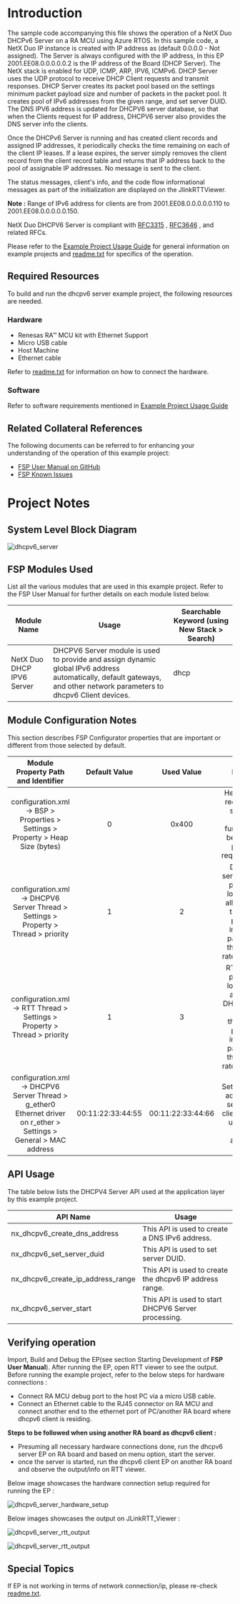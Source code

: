 # Introduction #

The sample code accompanying this file shows the operation of a NetX Duo DHCPv6 Server on a RA MCU using Azure RTOS. 
In this sample code, a NetX Duo IP instance is created with IP address as (default 0.0.0.0 - Not assigned). 
The Server is always configured with the IP address, In this EP 2001.EE08.0.0.0.0.0.2 is the IP address of the Board (DHCP Server). 
The NetX stack is enabled for UDP, ICMP, ARP, IPV6, ICMPv6. DHCP Server uses the UDP protocol to receive DHCP Client requests and transmit responses. 
DHCP Server creates its packet pool based on the settings minimum packet payload size and number of packets in the packet pool. 
It creates pool of IPv6 addresses from the given range, and set server DUID. The DNS IPV6 address is updated for DHCPV6 server database, 
so that when the Clients request for IP address, DHCPV6 server also provides the DNS server info the clients.

Once the DHCPv6 Server is running and has created client records and assigned IP addresses, it
periodically checks the time remaining on each of the client IP leases. If a lease expires, the server simply
removes the client record from the client record table and returns that IP address back to the pool of
assignable IP addresses. No message is sent to the client.

The status messages, client's info, and the code flow informational messages as part of the initialization are displayed on the JlinkRTTViewer.

**Note :** Range of IPv6 address for clients are from 2001.EE08.0.0.0.0.0.110 to 2001.EE08.0.0.0.0.0.150.

NetX Duo DHCPV6 Server is compliant with [RFC3315](https://tools.ietf.org/html/rfc3315) , [RFC3646](https://tools.ietf.org/html/rfc3646) , and related RFCs.

Please refer to the [Example Project Usage Guide](https://github.com/renesas/ra-fsp-examples/blob/master/example_projects/Example%20Project%20Usage%20Guide.pdf) 
for general information on example projects and [readme.txt](./readme.txt) for specifics of the operation.

## Required Resources ##
To build and run the dhcpv6 server example project, the following resources are needed.

### Hardware ###
* Renesas RA™ MCU kit with Ethernet Support
* Micro USB cable
* Host Machine
* Ethernet cable

Refer to [readme.txt](./readme.txt) for information on how to connect the hardware.

### Software ###
Refer to software requirements mentioned in [Example Project Usage Guide](https://github.com/renesas/ra-fsp-examples/blob/master/example_projects/Example%20Project%20Usage%20Guide.pdf)

## Related Collateral References ##
The following documents can be referred to for enhancing your understanding of 
the operation of this example project:
- [FSP User Manual on GitHub](https://renesas.github.io/fsp/)
- [FSP Known Issues](https://github.com/renesas/fsp/issues)

# Project Notes #

## System Level Block Diagram ##
![dhcpv6_server](images/dhcpv6_server.jpg "DHCPV6 Server Block Diagram")

## FSP Modules Used ##
List all the various modules that are used in this example project. Refer to the FSP User Manual for further details on each module listed below.

| Module Name | Usage  | Searchable Keyword (using New Stack > Search) |
|-------------|-----------------------------------------------|-----------------------------------------------|
| NetX Duo DHCP IPV6 Server | DHCPV6 Server module is used to provide and assign dynamic global IPv6 address automatically, default gateways, and other network parameters to dhcpv6 Client devices.| dhcp |

## Module Configuration Notes ##
This section describes FSP Configurator properties that are important or different from those selected by default. 

|   Module Property Path and Identifier   |   Default Value   |   Used Value   |   Reason   |
| :-------------------------------------: | :---------------: | :------------: | :--------: |
|   configuration.xml -> BSP > Properties > Settings > Property > Heap Size (bytes)| 0 |0x400| Heap size is required for standard library functions to be used as per FSP requirements. |
|   configuration.xml -> DHCPV6 Server Thread > Settings > Property > Thread > priority  |   1   |   2   |   DHCPV6 server thread priority is lowered to allow the IP thread to process incoming packets at the fastest rate possible.   |
|   configuration.xml -> RTT Thread > Settings > Property > Thread > priority  |   1   |   3   |   RTT thread priority is lowered to allow the DHCP server and IP threads to process incoming packets at the fastest rate possible.   |
|   configuration.xml -> DHCPV6 Server Thread > g_ether0 Ethernet driver on r_ether > Settings > General > MAC address  |   00:11:22:33:44:55   |   00:11:22:33:44:66   |   Sets the MAC address, as server and client can not use same MAC address.   |

## API Usage ##

The table below lists the DHCPV4 Server API used at the application layer by this example project.

| API Name    | Usage                                                                          |
|-------------|--------------------------------------------------------------------------------|
|nx_dhcpv6_create_dns_address| This API is used to create a DNS IPv6 address. |
|nx_dhcpv6_set_server_duid| This API is used to set server DUID.|
|nx_dhcpv6_create_ip_address_range| This API is used to create the dhcpv6 IP address range.|
|nx_dhcpv6_server_start| This API is used to start DHCPV6 Server processing.|

## Verifying operation ##
Import, Build and Debug the EP(see section Starting Development of **FSP User Manual**). After running the EP, open RTT viewer to see the output.
Before running the example project, refer to the below steps for hardware connections :
* Connect RA MCU debug port to the host PC via a micro USB cable. 
* Connect an Ethernet cable to the RJ45 connector on RA MCU and connect another end to the ethernet port of PC/another RA board where dhcpv6 client is residing.

**Steps to be followed when using another RA board as dhcpv6 client :**
* Presuming all necessary hardware connections done, run the dhcpv6 server EP on RA board and based on menu option, start the server.
* once the server is started, run the dhcpv6 client EP on another RA board and observe the output/info on RTT viewer.

Below image showcases the hardware connection setup required for running the EP :

![dhcpv6_server_hardware_setup](images/dhcpv6_server.jpg "DHCPV6 Server Hardware Setup")

Below images showcases the output on JLinkRTT_Viewer :

![dhcpv6_server_rtt_output](images/dhcpv6_server_rtt_log.jpg "DHCPV6 Server RTT Log")

![dhcpv6_server_rtt_output](images/dhcpv6_server_rtt_log1.jpg "DHCPV6 Server RTT Log")

## Special Topics ##
If EP is not working in terms of network connection/ip, please re-check [readme.txt](./readme.txt).
